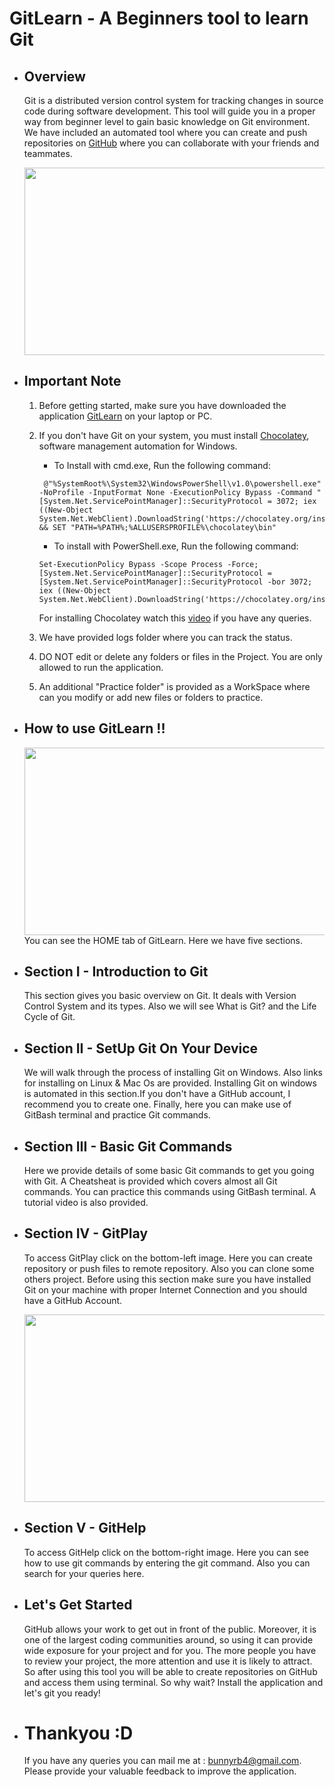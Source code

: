 # GitLearn - A Beginners tool to learn Git
- ## Overview
    Git is a distributed version control system for tracking changes in source code during software development. This tool will guide you in a proper way from beginner level to gain basic knowledge on Git environment. We have included an automated tool where you can create and push repositories on [GitHub](https://en.wikipedia.org/wiki/GitHub) where you can collaborate with your friends and teammates.

    <img src="img/gitlearn.jpg" width="500" height="300">

- ## Important Note
    1. Before getting started, make sure you have downloaded the application [GitLearn](https://drive.google.com/file/d/1Bmztt9qhCT6vtKvMtloRf2UBx7aNAJJV/view?usp=sharing) on your laptop or PC.
    2. If you don't have Git on your system, you must install [Chocolatey](https://chocolatey.org/docs/installation), software management automation for Windows.
        - To Install with cmd.exe, Run the following command:
        ```
         @"%SystemRoot%\System32\WindowsPowerShell\v1.0\powershell.exe" -NoProfile -InputFormat None -ExecutionPolicy Bypass -Command " [System.Net.ServicePointManager]::SecurityProtocol = 3072; iex ((New-Object System.Net.WebClient).DownloadString('https://chocolatey.org/install.ps1'))" && SET "PATH=%PATH%;%ALLUSERSPROFILE%\chocolatey\bin"
        ```
        - To install with PowerShell.exe, Run the following command:
        ```
        Set-ExecutionPolicy Bypass -Scope Process -Force; [System.Net.ServicePointManager]::SecurityProtocol = [System.Net.ServicePointManager]::SecurityProtocol -bor 3072; iex ((New-Object System.Net.WebClient).DownloadString('https://chocolatey.org/install.ps1'))
        ``` 
        For installing Chocolatey watch this [video](https://www.youtube.com/watch?v=KTUO1g_Btfk) if you have any queries.

    3. We have provided logs folder where you can track the status.
    4. DO NOT edit or delete any folders or files in the Project. You are only allowed to run the application.
    5. An additional "Practice folder" is provided as a WorkSpace where can you modify or add new files or folders to practice.
- ## How to use GitLearn !!
     <img src="img/home.jpg" width="500" height="300"><br>
     You can see the HOME tab of GitLearn. Here we have five sections.
- ## Section I - Introduction to Git
    This section gives you basic overview on Git. It deals with Version Control System and its types. Also we will see What is Git? and the Life Cycle of Git. 
- ## Section II - SetUp Git On Your Device
    We will walk through the process of installing Git on Windows. Also links for installing on Linux & Mac Os are provided. Installing Git on windows is automated in this section.If you don't have a GitHub account, I recommend you to create one. Finally, here you can make use of GitBash terminal and practice Git commands.
- ## Section III - Basic Git Commands
    Here we provide details of some basic Git commands to get you going with Git. A Cheatsheat is provided which covers almost all Git commands. You can practice this commands using GitBash terminal. A tutorial video is also provided.
- ## Section IV - GitPlay
    To access GitPlay click on the bottom-left image. Here you can create repository or push files to remote repository. Also you can clone some others project. Before using this section make sure you have installed Git on your machine with proper Internet Connection and you should have a GitHub Account.

    <img src="img/gitplay.jpg" width="500" height="300">
- ## Section V - GitHelp
    To access GitHelp click on the bottom-right image. Here you can see how to use git commands by entering the git command. Also you can search for your queries here.

- ## Let's Get Started

     GitHub allows your work to get out in front of the public. Moreover, it is one of the largest coding communities around, so using it can provide wide exposure for your project and for you. The more people you have to review your project, the more attention and use it is likely to attract. So after using this tool you will be able to create repositories on GitHub and access them using terminal.
     So why wait? Install the application and let's git you ready!

- # Thankyou :D

    If you have any queries you can mail me at : bunnyrb4@gmail.com. Please provide your valuable feedback to improve the application.


